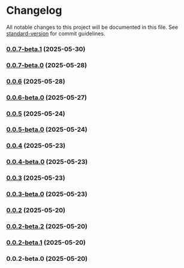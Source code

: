 # Changelog

All notable changes to this project will be documented in this file. See [standard-version](https://github.com/conventional-changelog/standard-version) for commit guidelines.

### [0.0.7-beta.1](https://github.com/devx-commerce/plugin-strapi/compare/v0.0.7-beta.0...v0.0.7-beta.1) (2025-05-30)

### [0.0.7-beta.0](https://github.com/devx-commerce/plugin-strapi/compare/v0.0.6...v0.0.7-beta.0) (2025-05-28)

### [0.0.6](https://github.com/devx-commerce/plugin-strapi/compare/v0.0.6-beta.0...v0.0.6) (2025-05-28)

### [0.0.6-beta.0](https://github.com/devx-commerce/plugin-strapi/compare/v0.0.5...v0.0.6-beta.0) (2025-05-27)

### [0.0.5](https://github.com/devx-commerce/plugin-strapi/compare/v0.0.5-beta.0...v0.0.5) (2025-05-24)

### [0.0.5-beta.0](https://github.com/devx-commerce/plugin-strapi/compare/v0.0.4...v0.0.5-beta.0) (2025-05-24)

### [0.0.4](https://github.com/devx-commerce/plugin-strapi/compare/v0.0.4-beta.0...v0.0.4) (2025-05-23)

### [0.0.4-beta.0](https://github.com/devx-commerce/plugin-strapi/compare/v0.0.3...v0.0.4-beta.0) (2025-05-23)

### [0.0.3](https://github.com/devx-commerce/plugin-strapi/compare/v0.0.3-beta.0...v0.0.3) (2025-05-23)

### [0.0.3-beta.0](https://github.com/devx-commerce/plugin-strapi/compare/v0.0.2...v0.0.3-beta.0) (2025-05-23)

### [0.0.2](https://github.com/devx-commerce/plugin-strapi/compare/v0.0.2-beta.2...v0.0.2) (2025-05-20)

### [0.0.2-beta.2](https://github.com/devx-commerce/plugin-strapi/compare/v0.0.2-beta.1...v0.0.2-beta.2) (2025-05-20)

### [0.0.2-beta.1](https://github.com/devx-commerce/plugin-strapi/compare/v0.0.2-beta.0...v0.0.2-beta.1) (2025-05-20)

### 0.0.2-beta.0 (2025-05-20)
